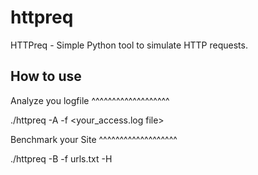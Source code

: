 httpreq
=======

HTTPreq - Simple Python tool to simulate HTTP requests.

How to use
----------

Analyze you logfile
^^^^^^^^^^^^^^^^^^^

 ./httpreq -A -f <your_access.log file>

Benchmark your Site
^^^^^^^^^^^^^^^^^^^

 ./httpreq -B -f urls.txt -H <hostname>

